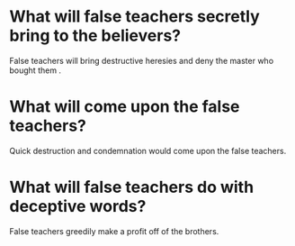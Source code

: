 # What will false teachers secretly bring to the believers?

False teachers will bring destructive heresies and deny the master who bought them .

# What will come upon the false teachers?

Quick destruction and condemnation would come upon the false teachers.

# What will false teachers do with deceptive words?

False teachers greedily make a profit off of the brothers.
